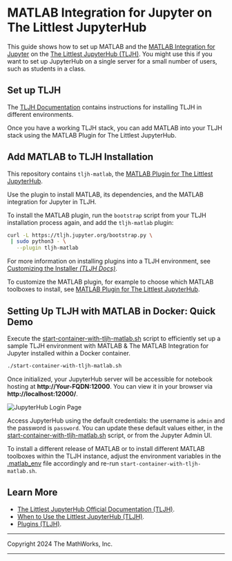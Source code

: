 # MATLAB Integration for Jupyter on The Littlest JupyterHub

This guide shows how to set up MATLAB and the [MATLAB Integration for Jupyter](https://github.com/mathworks/jupyter-matlab-proxy) on the [The Littlest JupyterHub (TLJH)](https://tljh.jupyter.org/en/stable/index.html#). You might use this if you want to set up JupyterHub on a single server for a small number of users, such as students in a class.


## Set up TLJH

The [TLJH Documentation](https://tljh.jupyter.org/en/stable/install/index.html) contains instructions for installing TLJH in different environments. 

Once you have a working TLJH stack, you can add MATLAB into your TLJH stack using the MATLAB Plugin for The Littlest JupyterHub.

## Add MATLAB to TLJH Installation
This repository contains `tljh-matlab`, the [MATLAB Plugin for The Littlest JupyterHub](https://github.com/mathworks/jupyter-matlab-proxy/jupyter-matlab-proxy/install_guides/the-littlest-jupyterhub/tljh-matlab/README.md). 

Use the plugin to install MATLAB, its dependencies, and the MATLAB integration for Jupyter in TLJH. 

To install the MATLAB plugin, run the `bootstrap` script from your TLJH installation process again, and add the `tljh-matlab` plugin:

```bash
curl -L https://tljh.jupyter.org/bootstrap.py \
 | sudo python3 - \
   --plugin tljh-matlab
```

For more information on installing plugins into a TLJH environment, see [Customizing the Installer *(TLJH Docs)*](https://tljh.jupyter.org/en/latest/topic/customizing-installer.html#customizing-the-installer).

To customize the MATLAB plugin, for example to choose which MATLAB toolboxes to install, see [MATLAB Plugin for The Littlest JupyterHub](https://github.com/mathworks/jupyter-matlab-proxy/tree/main/install_guides/the-littlest-jupyterhub/tljh-matlab/README.md).

## Setting Up TLJH with MATLAB in Docker: Quick Demo

Execute the [start-container-with-tljh-matlab.sh](./start-container-with-tljh-matlab.sh) script to efficiently set up a sample TLJH environment with MATLAB & The MATLAB Integration for Jupyter installed within a Docker container.

```bash
./start-container-with-tljh-matlab.sh
```

Once initialized, your JupyterHub server will be accessible for notebook hosting at **http://Your-FQDN:12000**. You can view it in your browser via **http://localhost:12000/**.

![JupyterHub Login Page](https://github.com/mathworks/jupyter-matlab-proxy/raw/main/img/tljh.png)

Access JupyterHub using the default credentials: the username is `admin` and the password is `password`.
You can update these default values either, in the [start-container-with-tljh-matlab.sh](./start-container-with-tljh-matlab.sh) script, or from the Jupyter Admin UI.

To install a different release of MATLAB or to install different MATLAB toolboxes within the TLJH instance, adjust the environment variables in the [.matlab_env](./.matlab_env) file accordingly and re-run `start-container-with-tljh-matlab.sh`.

## Learn More

- [The Littlest JupyterHub Official Documentation (TLJH)](https://tljh.jupyter.org/en/stable/index.html).
- [When to Use the Littlest JupyterHub (TLJH)](https://tljh.jupyter.org/en/stable/topic/whentouse.html).
- [Plugins (TLJH)](https://tljh.jupyter.org/en/stable/contributing/plugins.html).


----

Copyright 2024 The MathWorks, Inc.

----

